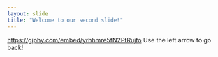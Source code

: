 ```yaml
---
layout: slide
title: "Welcome to our second slide!"
---
```

https://giphy.com/embed/yrhhmre5fN2PtRujfo
Use the left arrow to go back!
